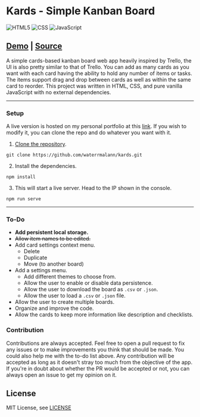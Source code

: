 # Kards - Simple Kanban Board

<img alt="HTML5" src="https://img.shields.io/badge/html5%20-%23E34F26.svg?&style=for-the-badge&logo=html5&logoColor=white"/> <img alt="CSS" src="https://img.shields.io/badge/css3%20-%231572B6.svg?&style=for-the-badge&logo=css3&logoColor=white"/> <img alt="JavaScript" src="https://img.shields.io/badge/javascript%20-%23323330.svg?&style=for-the-badge&logo=javascript&logoColor=%23F7DF1E"/>

## [Demo](http://alanvarghese.me/projects/kards/app.html)   |   [Source](https://github.com/waterrmalann/kards/blob/main/js/main.js)

A simple cards-based kanban board web app heavily inspired by Trello, the UI is also pretty similar to that of Trello. You can add as many cards as you want with each card having the ability to hold any number of items or tasks. The items support drag and drop between cards as well as within the same card to reorder. This project was written in HTML, CSS, and pure vanilla JavaScript with no external dependencies.

---

### Setup

A live version is hosted on my personal portfolio at this [link](http://alanvarghese.me/projects/kards/app.html). If you wish to modify it, you can clone the repo and do whatever you want with it.

1. [Clone the repository](https://docs.github.com/en/github/creating-cloning-and-archiving-repositories/cloning-a-repository-from-github/cloning-a-repository).
```
git clone https://github.com/waterrmalann/kards.git
```
2. Install the dependencies.
```
npm install
```
3. This will start a live server. Head to the IP shown in the console.
```
npm run serve
```

---

### To-Do

- **Add persistent local storage.**
- ~~Allow item names to be edited.~~
- Add card settings context menu.
    - Delete
    - Duplicate
    - Move (to another board)
- Add a settings menu.
    - Add different themes to choose from.
    - Allow the user to enable or disable data persistence.
    - Allow the user to download the board as `.csv` or `.json`.
    - Allow the user to load a `.csv` or `.json` file.
- Allow the user to create multiple boards.
- Organize and improve the code.
- Allow the cards to keep more information like description and checklists.

### Contribution

Contributions are always accepted. Feel free to open a pull request to fix any issues or to make improvements you think that should be made. You could also help me with the to-do list above. Any contribution will be accepted as long as it doesn't stray too much from the objective of the app. If you're in doubt about whether the PR would be accepted or not, you can always open an issue to get my opinion on it.

License
----

MIT License, see [LICENSE](LICENSE)
